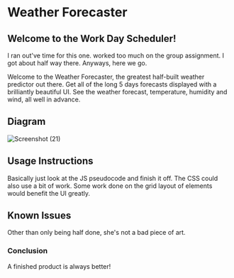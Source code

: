 # Weather Forecaster

## Welcome to the Work Day Scheduler!
I ran out've time for this one. worked too much on the group assignment. I got about half way there. Anyways, here we go.

Welcome to the Weather Forecaster, the greatest half-built weather predictor out there. Get all of the long 5 days forecasts displayed with a brilliantly beautiful UI. See the weather forecast, temperature, humidity and wind, all well in advance.

## Diagram
![Screenshot (21)](https://user-images.githubusercontent.com/123338043/228737847-575f95c4-c8a3-4275-920f-3d8ef2e4b2ea.png)

## Usage Instructions
Basically just look at the JS pseudocode and finish it off.
The CSS could also use a bit of work.
Some work done on the grid layout of elements would benefit the UI greatly.

## Known Issues
Other than only being half done, she's not a bad piece of art.

### Conclusion
A finished product is always better!